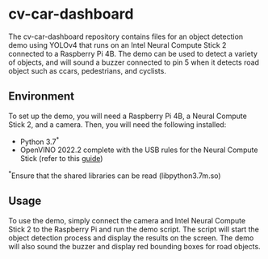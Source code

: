# cv-car-dashboard

The cv-car-dashboard repository contains files for an object detection demo using YOLOv4 that runs on an Intel Neural Compute Stick 2 connected to a Raspberry Pi 4B. The demo can be used to detect a variety of objects, and will sound a buzzer connected to pin 5 when it detects road object such as ccars, pedestrians, and cyclists.

## Environment

To set up the demo, you will need a Raspberry Pi 4B, a Neural Compute Stick 2, and a camera. Then, you will need the following installed:

* Python 3.7<sup>*</sup>
* OpenVINO 2022.2 complete with the USB rules for the Neural Compute Stick (refer to this [guide](https://docs.openvino.ai/2022.2/openvino_docs_install_guides_installing_openvino_raspbian.html))

<sup>*</sup>Ensure that the shared libraries can be read (libpython3.7m.so)

## Usage 

To use the demo, simply connect the camera and Intel Neural Compute Stick 2 to the Raspberry Pi and run the demo script. The script will start the object detection process and display the results on the screen. The demo will also sound the buzzer and display red bounding boxes for road objects.
